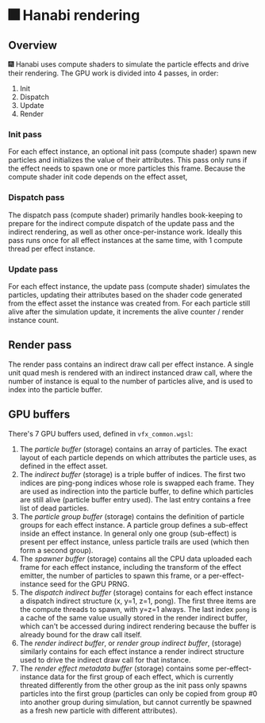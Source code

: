 # 🎆 Hanabi rendering

## Overview

🎆 Hanabi uses compute shaders to simulate the particle effects and drive their rendering. The GPU work is divided into 4 passes, in order:

1. Init
2. Dispatch
3. Update
4. Render

### Init pass

For each effect instance, an optional init pass (compute shader) spawn new particles and initializes the value of their attributes. This pass only runs if the effect needs to spawn one or more particles this frame. Because the compute shader init code depends on the effect asset,

### Dispatch pass

The dispatch pass (compute shader) primarily handles book-keeping to prepare for the indirect compute dispatch of the update pass and the indirect rendering, as well as other once-per-instance work. Ideally this pass runs once for all effect instances at the same time, with 1 compute thread per effect instance.

### Update pass

For each effect instance, the update pass (compute shader) simulates the particles, updating their attributes based on the shader code generated from the effect asset the instance was created from. For each particle still alive after the simulation update, it increments the alive counter / render instance count.

## Render pass

The render pass contains an indirect draw call per effect instance. A single unit quad mesh is rendered with an indirect instanced draw call, where the number of instance is equal to the number of particles alive, and is used to index into the particle buffer.

## GPU buffers

There's 7 GPU buffers used, defined in `vfx_common.wgsl`:

1. The _particle buffer_ (storage) contains an array of particles. The exact layout of each particle depends on which attributes the particle uses, as defined in the effect asset.
2. The _indirect buffer_ (storage) is a triple buffer of indices. The first two indices are ping-pong indices whose role is swapped each frame. They are used as indirection into the particle buffer, to define which particles are still alive (particle buffer entry used). The last entry contains a free list of dead particles.
3. The _particle group buffer_ (storage) contains the definition of particle groups for each effect instance. A particle group defines a sub-effect inside an effect instance. In general only one group (sub-effect) is present per effect instance, unless particle trails are used (which then form a second group).
4. The _spawner buffer_ (storage) contains all the CPU data uploaded each frame for each effect instance, including the transform of the effect emitter, the number of particles to spawn this frame, or a per-effect-instance seed for the GPU PRNG.
5. The _dispatch indirect buffer_ (storage) contains for each effect instance a dispatch indirect structure (x, y=1, z=1, pong). The first three items are the compute threads to spawn, with y=z=1 always. The last index `pong` is a cache of the same value usually stored in the render indirect buffer, which can't be accessed during indirect rendering because the buffer is already bound for the draw call itself.
6. The _render indirect buffer_, or _render group indirect buffer_, (storage) similarly contains for each effect instance a render indirect structure used to drive the indirect draw call for that instance.
7. The _render effect metadata buffer_ (storage) contains some per-effect-instance data for the first group of each effect, which is currently threated differently from the other group as the init pass only spawns particles into the first group (particles can only be copied from group #0 into another group during simulation, but cannot currently be spawned as a fresh new particle with different attributes).
